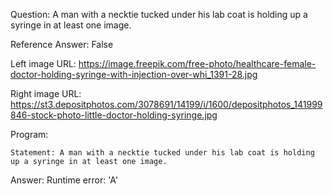 Question: A man with a necktie tucked under his lab coat is holding up a syringe in at least one image.

Reference Answer: False

Left image URL: https://image.freepik.com/free-photo/healthcare-female-doctor-holding-syringe-with-injection-over-whi_1391-28.jpg

Right image URL: https://st3.depositphotos.com/3078691/14199/i/1600/depositphotos_141999846-stock-photo-little-doctor-holding-syringe.jpg

Program:

```
Statement: A man with a necktie tucked under his lab coat is holding up a syringe in at least one image.
```
Answer: Runtime error: 'A'

